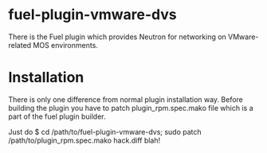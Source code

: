 fuel-plugin-vmware-dvs
============

There is the Fuel plugin which provides Neutron for networking on
VMware-related MOS environments.

Installation
============

There is only one difference from normal plugin installation way. Before
building the plugin you have to patch plugin_rpm.spec.mako file which is a part
of the fuel plugin builder.

Just do
$ cd /path/to/fuel-plugin-vmware-dvs; sudo patch /path/to/plugin_rpm.spec.mako hack.diff
blah!
